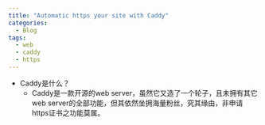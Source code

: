 ```yaml
---
title: "Automatic https your site with Caddy"
categories:
  - Blog
tags:
  - web
  - caddy
  - https
---
```

- Caddy是什么？
  - Caddy是一款开源的web server，虽然它又造了一个轮子，且未拥有其它web server的全部功能，但其依然坐拥海量粉丝，究其缘由，非申请https证书之功能莫属。
